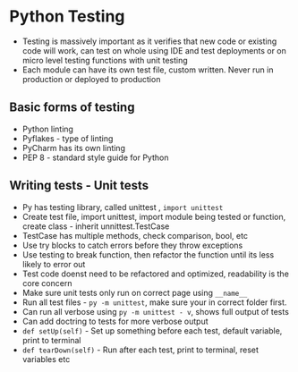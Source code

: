 # Python Testing

- Testing is massively important as it verifies that new code or existing code will work, can test on whole using IDE and test deployments or on micro level testing functions with unit testing
- Each module can have its own test file, custom written. Never run in production or deployed to production

## Basic forms of testing

- Python linting
- Pyflakes - type of linting
- PyCharm has its own linting
- PEP 8 - standard style guide for Python

## Writing tests - Unit tests

- Py has testing library, called unittest , `import unittest`
- Create test file, import unittest, import module being tested or function, create class - inherit unnittest.TestCase
- TestCase has multiple methods, check comparison, bool, etc
- Use try blocks to catch errors before they throw exceptions
- Use testing to break function, then refactor the function until its less likely to error out
- Test code doenst need to be refactored and optimized, readability is the core concern
- Make sure unit tests only run on correct page using `__name__`
- Run all test files - `py -m unittest`, make sure your in correct folder first.
- Can run all verbose using `py -m unittest - v`, shows full output of tests
- Can add doctring to tests for more verbose output
- `def setUp(self)` - Set up something before each test, default variable, print to terminal
- `def tearDown(self)` - Run after each test, print to terminal, reset variables etc
